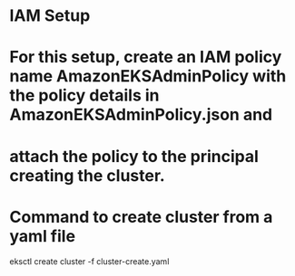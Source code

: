 # IAM Setup
# For this setup, create an IAM policy name AmazonEKSAdminPolicy with the policy details in AmazonEKSAdminPolicy.json and
# attach the policy to the principal creating the cluster.


# Command to create cluster from a yaml file

eksctl create cluster -f cluster-create.yaml

